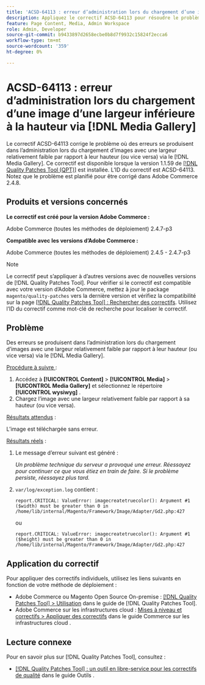 ```yaml
---
title: 'ACSD-64113 : erreur d’administration lors du chargement d’une image d’une largeur inférieure à la hauteur via  [!DNL Media Gallery]'
description: Appliquez le correctif ACSD-64113 pour résoudre le problème d’Adobe Commerce en raison duquel des erreurs se produisent chez l’administrateur lors du chargement d’images présentant une largeur relativement faible par rapport à leur hauteur (ou inversement) via l’ [!DNL Media Gallery] .
feature: Page Content, Media, Admin Workspace
role: Admin, Developer
source-git-commit: b9433897d2658ecbe0b8d7f9932c15824f2ecca6
workflow-type: tm+mt
source-wordcount: '359'
ht-degree: 0%

---
```


# ACSD-64113 : erreur d’administration lors du chargement d’une image d’une largeur inférieure à la hauteur via [!DNL Media Gallery]

Le correctif ACSD-64113 corrige le problème où des erreurs se produisent dans l’administration lors du chargement d’images avec une largeur relativement faible par rapport à leur hauteur (ou vice versa) via le [!DNL Media Gallery]. Ce correctif est disponible lorsque la version 1.1.59 de [[!DNL Quality Patches Tool (QPT)]](/help/tools/quality-patches-tool/quality-patches-tool-to-self-serve-quality-patches.md) est installée. L’ID du correctif est ACSD-64113. Notez que le problème est planifié pour être corrigé dans Adobe Commerce 2.4.8.

## Produits et versions concernés

**Le correctif est créé pour la version Adobe Commerce :**

Adobe Commerce (toutes les méthodes de déploiement) 2.4.7-p3

**Compatible avec les versions d’Adobe Commerce :**

Adobe Commerce (toutes les méthodes de déploiement) 2.4.5 - 2.4.7-p3

>[!NOTE]
>
>Le correctif peut s’appliquer à d’autres versions avec de nouvelles versions de [!DNL Quality Patches Tool]. Pour vérifier si le correctif est compatible avec votre version d’Adobe Commerce, mettez à jour le package `magento/quality-patches` vers la dernière version et vérifiez la compatibilité sur la page [[!DNL Quality Patches Tool] : Rechercher des correctifs](https://experienceleague.adobe.com/tools/commerce-quality-patches/index.html?lang=fr). Utilisez l’ID du correctif comme mot-clé de recherche pour localiser le correctif.

## Problème

Des erreurs se produisent dans l’administration lors du chargement d’images avec une largeur relativement faible par rapport à leur hauteur (ou vice versa) via le [!DNL Media Gallery].

<u>Procédure à suivre </u> :

1. Accédez à **[!UICONTROL Content]** > **[!UICONTROL Media]** > **[!UICONTROL Media Gallery]** et sélectionnez le répertoire **[!UICONTROL wysiwyg]** .
1. Chargez l’image avec une largeur relativement faible par rapport à sa hauteur (ou vice versa).

<u>Résultats attendus</u> :

L’image est téléchargée sans erreur.

<u>Résultats réels</u> :

1. Le message d’erreur suivant est généré :

   *Un problème technique du serveur a provoqué une erreur. Réessayez pour continuer ce que vous étiez en train de faire. Si le problème persiste, réessayez plus tard.*
1. `var/log/exception.log` contient :

   ```
   report.CRITICAL: ValueError: imagecreatetruecolor(): Argument #1 ($width) must be greater than 0 in /home/lib/internal/Magento/Framework/Image/Adapter/Gd2.php:427
   ```

   ou

   ```
   report.CRITICAL: ValueError: imagecreatetruecolor(): Argument #1 ($height) must be greater than 0 in /home/lib/internal/Magento/Framework/Image/Adapter/Gd2.php:427
   ```

## Application du correctif

Pour appliquer des correctifs individuels, utilisez les liens suivants en fonction de votre méthode de déploiement :

* Adobe Commerce ou Magento Open Source On-premise : [[!DNL Quality Patches Tool] > Utilisation](/help/tools/quality-patches-tool/usage.md) dans le guide de [!DNL Quality Patches Tool].
* Adobe Commerce sur les infrastructures cloud : [Mises à niveau et correctifs > Appliquer des correctifs](https://experienceleague.adobe.com/docs/commerce-cloud-service/user-guide/develop/upgrade/apply-patches.html?lang=fr) dans le guide Commerce sur les infrastructures cloud .


## Lecture connexe

Pour en savoir plus sur [!DNL Quality Patches Tool], consultez :

* [[!DNL Quality Patches Tool] : un outil en libre-service pour les correctifs de qualité](/help/tools/quality-patches-tool/quality-patches-tool-to-self-serve-quality-patches.md) dans le guide Outils .
